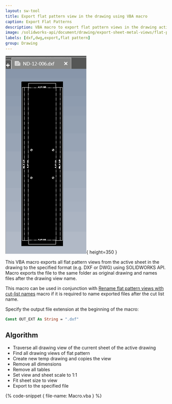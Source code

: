 ```yaml
---
layout: sw-tool
title: Export flat pattern view in the drawing using VBA macro
caption: Export Flat Patterns
description: VBA macro to export flat pattern views in the drawing active sheet to DXF or DWG or other format preserving the bend notes, annotations etc. using SOLIDWORKS API
image: /solidworks-api/document/drawing/export-sheet-metal-views/flat-pattern-view.png
labels: [dxf,dwg,export,flat pattern]
group: Drawing
---
```

![Flat pattern exported to DXF](flat-pattern-dxf.png){ height=350 }

This VBA macro exports all flat pattern views from the active sheet in the drawing to the specified format (e.g. DXF or DWG) using SOLIDWORKS API. Macro exports the file to the same folder as original drawing and names files after the drawing view name.

This macro can be used in conjunction with [Rename flat pattern views with cut-list names](/solidworks-api/document/drawing/rename-sheet-metal-views/) macro  if it is required to name exported files after the cut list name.

Specify the output file extension at the beginning of the macro:

~~~ vb
Const OUT_EXT As String = ".dxf"
~~~

## Algorithm

* Traverse all drawing view of the current sheet of the active drawing
* Find all drawing views of flat pattern
* Create new temp drawing and copies the view
* Remove all dimensions
* Remove all tables
* Set view and sheet scale to 1:1
* Fit sheet size to view
* Export to the specified file


{% code-snippet { file-name: Macro.vba } %}
